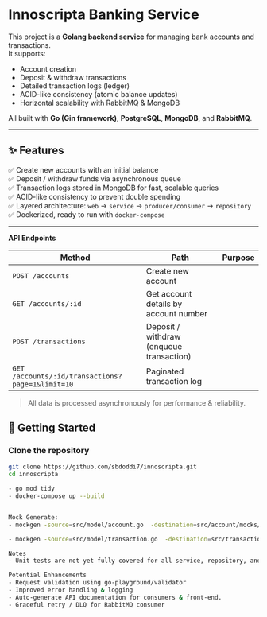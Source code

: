 #  Innoscripta Banking Service

This project is a **Golang backend service** for managing bank accounts and transactions.  
It supports:
- Account creation
- Deposit & withdraw transactions
- Detailed transaction logs (ledger)
- ACID-like consistency (atomic balance updates)
- Horizontal scalability with RabbitMQ & MongoDB

All built with **Go (Gin framework)**, **PostgreSQL**, **MongoDB**, and **RabbitMQ**.

---

## ✨ **Features**

✅ Create new accounts with an initial balance  
✅ Deposit / withdraw funds via asynchronous queue  
✅ Transaction logs stored in MongoDB for fast, scalable queries  
✅ ACID-like consistency to prevent double spending  
✅ Layered architecture: `web` → `service` → `producer/consumer` → `repository`  
✅ Dockerized, ready to run with `docker-compose`  

---

**API Endpoints**

| Method | Path | Purpose |
|--|--|--|
| `POST /accounts` | Create new account |
| `GET /accounts/:id` | Get account details by account number |
| `POST /transactions` | Deposit / withdraw (enqueue transaction) |
| `GET /accounts/:id/transactions?page=1&limit=10` | Paginated transaction log |

> All data is processed asynchronously for performance & reliability.


## 🚀 Getting Started

### Clone the repository
```bash
git clone https://github.com/sbdoddi7/innoscripta.git
cd innoscripta

- go mod tidy
- docker-compose up --build


Mock Generate: 
- mockgen -source=src/model/account.go  -destination=src/account/mocks/account_mock.go -package=mocks

- mockgen -source=src/model/transaction.go  -destination=src/transaction/mocks/account_mock.go -package=mocks

Notes
- Unit tests are not yet fully covered for all service, repository, and handler methods due to time constraints.

Potential Enhancements
- Request validation using go-playground/validator
- Improved error handling & logging
- Auto‑generate API documentation for consumers & front‑end.
- Graceful retry / DLQ for RabbitMQ consumer